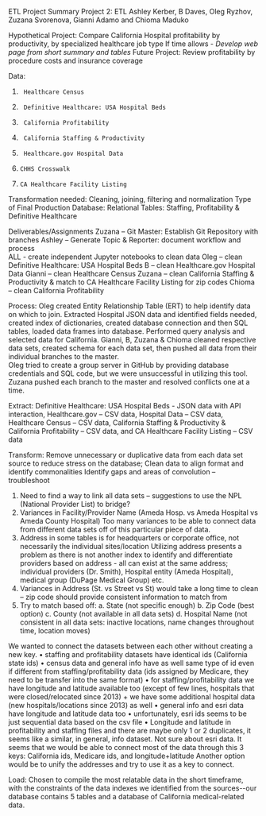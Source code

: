 ETL Project Summary
Project 2: ETL
Ashley Kerber, B Daves, Oleg Ryzhov, Zuzana Svorenova, Gianni Adamo and Chioma Maduko

Hypothetical Project:
Compare California Hospital profitability by productivity, by specialized healthcare job type
If time allows - *Develop web page from short summary and tables*
           	Future Project: Review profitability by procedure costs and insurance coverage

Data:
1.      Healthcare Census
2.      Definitive Healthcare: USA Hospital Beds
3.      California Profitability
4.      California Staffing & Productivity
5.      Healthcare.gov Hospital Data
6.     CHHS Crosswalk
7.     CA Healthcare Facility Listing

Transformation needed:
Cleaning, joining, filtering and normalization
Type of Final Production Database:
Relational
Tables:
Staffing, Profitability & Definitive Healthcare
 
Deliverables/Assignments
Zuzana – Git Master: Establish Git Repository with branches 
Ashley – Generate Topic & Reporter: document workflow and process                                                                                    
ALL - create independent Jupyter notebooks to clean data
Oleg – clean Definitive Healthcare: USA Hospital Beds
B – clean Healthcare.gov Hospital Data
Gianni – clean Healthcare Census
Zuzana – clean California Staffing & Productivity & match to CA Healthcare Facility Listing for zip codes
Chioma – clean California Profitability
 
Process:
Oleg created Entity Relationship Table (ERT) to help identify data on which to join.  Extracted Hospital JSON data and identified fields needed, created index of dictionaries, created database connection and then SQL tables, loaded data frames into database.  Performed query analysis and selected data for California. 
Gianni, B, Zuzana & Chioma cleaned respective data sets, created schema for each data set, then pushed all data from their individual branches to the master.          	
Oleg tried to create a group server in GitHub by providing database credentials and SQL code, but we were unsuccessful in utilizing this tool.
Zuzana pushed each branch to the master and resolved conflicts one at a time.         
                          	
Extract: 
Definitive Healthcare: USA Hospital Beds - JSON data with API interaction, 
  Healthcare.gov – CSV data, 
   Hospital Data – CSV data, 
   Healthcare Census – CSV data, 
   California Staffing & Productivity & California Profitability – CSV data, 
   and CA Healthcare Facility Listing – CSV data
   
Transform: Remove unnecessary or duplicative data from each data set source to reduce stress on the database; 
Clean data to align format and identify commonalities
Identify gaps and areas of convolution – troubleshoot
  1. Need to find a way to link all data sets – suggestions to use the NPL (National Provider List) to bridge? 
  2. Variances in Facility/Provider Name (Ameda Hosp. vs Ameda Hospital vs Ameda County Hospital)
    Too many variances to be able to connect data from different data sets off of this particular piece of data. 
  3. Address in some tables is for headquarters or corporate office, not necessarily the individual sites/location
    Utilizing address presents a problem as there is not another index to identify and differentiate providers based on address - all can exist at the same address; 
      individual providers (Dr. Smith), Hospital entity (Ameda Hospital), medical group (DuPage Medical Group) etc.
4. Variances in Address (St. vs Street vs St) would take a long time to clean – zip code should provide consistent information to match from
5. Try to match based off:
    a. State (not specific enough)
    b. Zip Code (best option)
    c. County (not available in all data sets)
    d. Hospital Name (not consistent in all data sets: inactive locations, name changes throughout time, location moves)

We wanted to connect the datasets between each other without creating a new key.
•	staffing and profitability datasets have identical ids (California state ids)
•	census data and general info have as well same type of id even if different from staffing/profitability data (ids assigned by Medicare, they need to be transfer into the same format)
•	for staffing/profitability data we have longitude and latitude available too (except of few lines, hospitals that were closed/relocated since 2013) + we have some additional hospital data (new hospitals/locations since 2013) as well
•	general info and esri data have longitude and latitude data too
•	unfortunately, esri ids seems to be just sequential data based on the csv file
•	Longitude and latitude in profitability and staffing files and there are maybe only 1 or 2 duplicates, it seems like a similar, in general, info dataset. Not sure about esri data.
It seems that we would be able to connect most of the data through this 3 keys: California ids, Medicare ids, and longitude+latitude
Another option would be to unify the addresses and try to use it as a key to connect.

Load: Chosen to compile the most relatable data in the short timeframe, with the constraints of the data indexes we identified from the sources--our database contains 5 tables and a database of California medical-related data.
